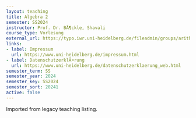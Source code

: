 ```yaml
---
layout: teaching
title: Algebra 2
semester: SS2024
instructor: Prof. Dr. BÃ¶ckle, Shavali
course_type: Vorlesung
external_url: https://typo.iwr.uni-heidelberg.de/fileadmin/groups/arithgeo/Algebra_2/home_A2.html
links:
- label: Impressum
  url: https://www.uni-heidelberg.de/impressum.html
- label: DatenschutzerklÃ¤rung
  url: https://www.uni-heidelberg.de/datenschutzerklaerung_web.html
semester_term: SS
semester_year: 2024
semester_key: SS2024
semester_sort: 20241
active: false
---
```

Imported from legacy teaching listing.
